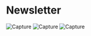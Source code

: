 # Newsletter
![Capture](https://user-images.githubusercontent.com/35402892/71532640-4c793600-28c2-11ea-98c8-5af5d1073bf2.JPG)
![Capture](https://user-images.githubusercontent.com/35402892/71532686-919d6800-28c2-11ea-9845-078fe9ac6251.JPG)
![Capture](https://user-images.githubusercontent.com/35402892/71532725-c3aeca00-28c2-11ea-956e-c205142d9318.JPG)

